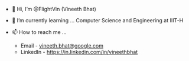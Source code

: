 - 👋 Hi, I’m @FlightVin (Vineeth Bhat)
- 🌱 I’m currently learning ... Computer Science and Engineering at IIIT-H
- 📫 How to reach me ... 
    
    * Email - vineeth.bhat@google.com
    * LinkedIn - https://in.linkedin.com/in/vineethbhat

<!---
FlightVin/FlightVin is a ✨ special ✨ repository because its `README.md` (this file) appears on your GitHub profile.
You can click the Preview link to take a look at your changes.
--->
